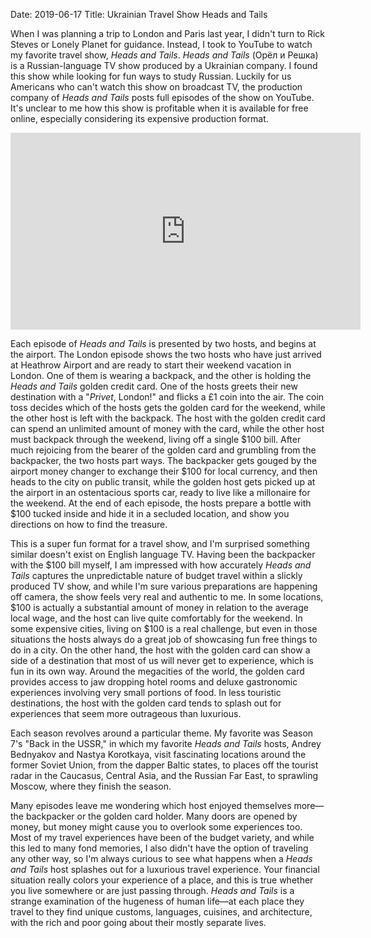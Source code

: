 Date: 2019-06-17
Title: Ukrainian Travel Show Heads and Tails
  
When I was planning a trip to London and Paris last year, I didn't turn to Rick Steves or Lonely Planet for guidance. Instead, I took to YouTube to watch my favorite travel show, _Heads and Tails_. _Heads and Tails_ (Орёл и Решка) is a Russian-language TV show produced by a Ukrainian company. I found this show while looking for fun ways to study Russian. Luckily for us Americans who can't watch this show on broadcast TV, the production company of _Heads and Tails_ posts full episodes of the show on YouTube. It's unclear to me how this show is profitable when it is available for free online, especially considering its expensive production format.

<div class="embed-container">
<iframe width="560" height="315" src="https://www.youtube.com/embed/Zkz7_GRMUy4" frameborder="0" allow="accelerometer; autoplay; encrypted-media; gyroscope; picture-in-picture" allowfullscreen></iframe>
</div>

Each episode of _Heads and Tails_ is presented by two hosts, and begins at the airport. The London episode shows the two hosts who have just arrived at Heathrow Airport and are ready to start their weekend vacation in London. One of them is wearing a backpack, and the other is holding the _Heads and Tails_ golden credit card. One of the hosts greets their new destination with a "_Privet_, London!" and flicks a £1 coin into the air. The coin toss decides which of the hosts gets the golden card for the weekend, while the other host is left with the backpack. The host with the golden credit card can spend an unlimited amount of money with the card, while the other host must backpack through the weekend, living off a single $100 bill. After much rejoicing from the bearer of the golden card and grumbling from the backpacker, the two hosts part ways. The backpacker gets gouged by the airport money changer to exchange their $100 for local currency, and then heads to the city on public transit, while the golden host gets picked up at the airport in an ostentacious sports car, ready to live like a millonaire for the weekend. At the end of each episode, the hosts prepare a bottle with $100 tucked inside and hide it in a secluded location, and show you directions on how to find the treasure.  
  
This is a super fun format for a travel show, and I'm surprised something similar doesn't exist on English language TV. Having been the backpacker with the $100 bill myself, I am impressed with how accurately _Heads and Tails_ captures the unpredictable nature of budget travel within a slickly produced TV show, and while I'm sure various preparations are happening off camera, the show feels very real and authentic to me. In some locations, $100 is actually a substantial amount of money in relation to the average local wage, and the host can live quite comfortably for the weekend. In some expensive cities, living on $100 is a real challenge, but even in those situations the hosts always do a great job of showcasing fun free things to do in a city. On the other hand, the host with the golden card can show a side of a destination that most of us will never get to experience, which is fun in its own way. Around the megacities of the world, the golden card provides access to jaw dropping hotel rooms and deluxe gastronomic experiences involving very small portions of food. In less touristic destinations, the host with the golden card tends to splash out for experiences that seem more outrageous than luxurious.
  
Each season revolves around a particular theme. My favorite was Season 7's "Back in the USSR," in which my favorite _Heads and Tails_ hosts, Andrey Bednyakov and Nastya Korotkaya, visit fascinating locations around the former Soviet Union, from the dapper Baltic states, to places off the tourist radar in the Caucasus, Central Asia, and the Russian Far East, to sprawling Moscow, where they finish the season.

Many episodes leave me  wondering which host enjoyed themselves more—the backpacker or the golden card holder. Many doors are opened by money, but money might cause you to overlook some experiences too. Most of my travel experiences have been of the budget variety, and while this led to many fond memories, I also didn't have the option of traveling any other way, so I'm always curious to see what happens when a _Heads and Tails_ host splashes out for a luxurious travel experience. Your financial situation really colors your experience of a place, and this is true whether you live somewhere or are just passing through. _Heads and Tails_ is a strange examination of the hugeness of human life—at each place they travel to they find unique customs, languages, cuisines, and architecture, with the rich and poor going about their mostly separate lives.


